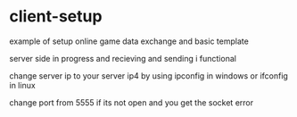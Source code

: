 # client-setup

example of setup online game data exchange and basic template  

server side in progress and recieving and sending i functional

change server ip to your server ip4 by using ipconfig in windows or ifconfig in linux

change port from 5555 if its not open and you get the socket error
